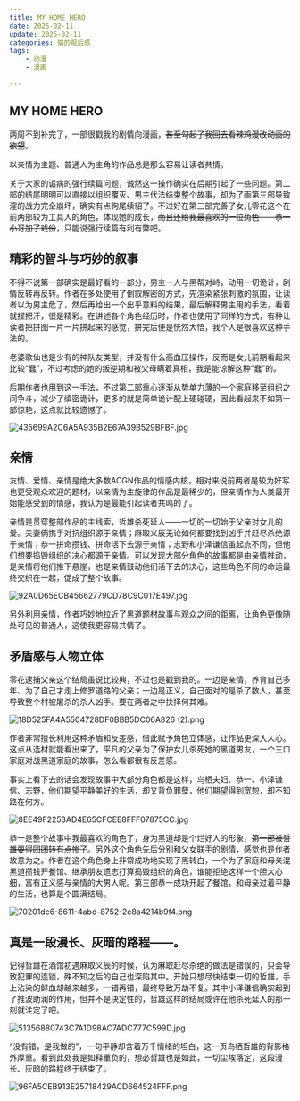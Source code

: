 ```yaml
---
title: MY HOME HERO
date: 2025-02-11
update: 2025-02-11
categories: 猫的观后感
tags: 
    - 动漫
    - 漫画

---
```

## MY HOME HERO

两周不到补完了，一部很戳我的剧情向漫画，~~甚至勾起了我回去看辣鸡漫改动画的欲望~~。

以亲情为主题、普通人为主角的作品总是那么容易让读者共情。

关于大家的诟病的强行续篇问题，诚然这一操作确实在后期引起了一些问题。第二部的结尾明明可以直接以组织覆灭、男主伏法结束整个故事，却为了画第三部导致漥的战力完全崩坏，确实有点狗尾续貂了。不过好在第三部完善了女儿零花这个在前两部较为工具人的角色，体现她的成长，~~而且还给我最喜欢的一位角色——恭一小哥加了戏份~~，只能说强行续篇有利有弊吧。

## 精彩的智斗与巧妙的叙事

不得不说第一部确实是最好看的一部分，男主一人与黑帮对峙，动用一切诡计，剧情反转再反转。作者在多处使用了倒叙解密的方式，先渲染紧张刺激的氛围，让读者以为男主危了，然后再给出一个出乎意料的结果，最后解释男主用的手法，看着就捏把汗，很是精彩。在讲述各个角色经历时，作者也使用了同样的方式，有种让读者把拼图一片一片拼起来的感觉，拼完后便是恍然大悟，我个人是很喜欢这种手法的。

老婆歌仙也是少有的神队友类型，并没有什么高血压操作，反而是女儿前期看起来比较“蠢”，不过考虑的她的叛逆期和被父母瞒着真相，我是能谅解这种“蠢”的。

后期作者也用到这一手法，不过第二部重心逐渐从势单力薄的一个家庭移至组织之间争斗，减少了缜密诡计，更多的就是简单诡计配上硬碰硬，因此看起来不如第一部惊艳，这点就比较遗憾了。

![435699A2C6A5A935B2E67A39B529BFBF.jpg](./img/0014/435699A2C6A5A935B2E67A39B529BFBF.jpg)

## 亲情

友情、爱情、亲情是绝大多数ACGN作品的情感内核，相对来说前两者是较为好写也更受观众欢迎的题材，以亲情为主旋律的作品是最稀少的，但亲情作为人类最开始能感受到的情感，我认为是最能引起读者共鸣的了。

亲情是贯穿整部作品的主线索，哲雄杀死延人——一切的一切始于父亲对女儿的爱。夫妻俩携手对抗组织源于亲情；麻取义辰无论如何都要找到凶手并赶尽杀绝源于亲情；恭一拼命攒钱、拼命活下去源于亲情；志野和小泽谦信虽起点不同，但他们想要捣毁组织的决心都源于亲情。可以发现大部分角色的故事都是由亲情推动，是亲情将他们推下悬崖，也是亲情鼓动他们活下去的决心，这些角色不同的命运最终交织在一起，促成了整个故事。

![92A0D65ECB45662779CD78C9C017E497.jpg](./img/0014/92A0D65ECB45662779CD78C9C017E497.jpg)

另外利用亲情，作者巧妙地拉近了黑道题材故事与观众之间的距离，让角色更像随处可见的普通人，这使我更容易共情了。

## 矛盾感与人物立体

零花逮捕父亲这个结局虽说比较典，不过也是戳到我的。一边是亲情，养育自己多年、为了自己才走上修罗道路的父亲；一边是正义，自己面对的是杀了数人，甚至导致整个村被屠杀的杀人凶手。要在两者之中抉择何其难。

![18D525FA4A5504728DF0BBB5DC06A826 (2).png](./img/0014/18D525FA4A5504728DF0BBB5DC06A826_(2).png)

作者非常擅长利用这种矛盾和反差感，借此赋予角色立体感，让作品更深入人心。这点从选材就能看出来了，平凡的父亲为了保护女儿杀死她的黑道男友，一个三口家庭对战黑道家庭的故事，怎么看都很有反差感。

事实上看下去的话会发现故事中大部分角色都是这样，鸟栖夫妇、恭一、小泽谦信、志野，他们期望平静美好的生活，却又背负罪孽，他们期望得到宽恕，却不知路在何方。

![8EE49F2253AD4E65CFCEE8FFF07875CC.jpg](./img/0014/8EE49F2253AD4E65CFCEE8FFF07875CC.jpg)

恭一是整个故事中我最喜欢的角色了，身为黑道却是个烂好人的形象，~~第一部被哲雄耍得团团转有点惨了~~。另外这个角色先后分别和父女联手的剧情，感觉也是作者故意为之。作者在这个角色身上非常成功地实现了黑转白，一个为了家庭和母亲混黑道攒钱开餐馆、继承朋友遗志打算捣毁组织的角色，谁能拒绝这样一个胆大心细，富有正义感与亲情的大男人呢。第三部恭一成功开起了餐馆，和母亲过着平静的生活，也算是个圆满结局。

![70201dc6-8611-4abd-8752-2e8a4214b9f4.png](./img/0014/70201dc6-8611-4abd-8752-2e8a4214b9f4.png)

## 真是一段漫长、灰暗的路程——。

记得哲雄在酒馆初遇麻取义辰的时候，认为麻取赶尽杀绝的做法是错误的，只会导致犯罪的连锁，殊不知之后的自己也深陷其中。开始只想尽快结束一切的哲雄，手上沾染的鲜血却越来越多，一错再错，最终导致万劫不复。其中小泽谦信确实起到了推波助澜的作用，但并不是决定性的，哲雄这样的结局或许在他杀死延人的那一刻就注定了吧。

![51356880743C7A1D98AC7ADC777C599D.jpg](./img/0014/51356880743C7A1D98AC7ADC777C599D.jpg)

“没有错，是我做的”，一句平静却含着万千情绪的坦白，这一页鸟栖哲雄的背影格外厚重。看到此处我是如释重负的，想必哲雄也是如此，一切尘埃落定，这段漫长、灰暗的路程终于结束了。

![96FA5CEB913E25718429ACD664524FFF.png](./img/0014/96FA5CEB913E25718429ACD664524FFF.png)